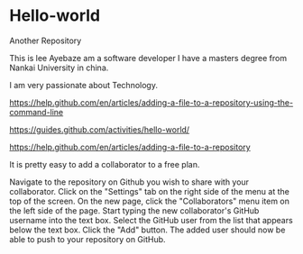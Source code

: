 # Hello-world
Another Repository

This is lee Ayebaze am a software developer
I have a masters degree from Nankai University in china.

I am very passionate about Technology.

https://help.github.com/en/articles/adding-a-file-to-a-repository-using-the-command-line

https://guides.github.com/activities/hello-world/

https://help.github.com/en/articles/adding-a-file-to-a-repository

It is pretty easy to add a collaborator to a free plan.

Navigate to the repository on Github you wish to share with your collaborator.
Click on the "Settings" tab on the right side of the menu at the top of the screen.
On the new page, click the "Collaborators" menu item on the left side of the page.
Start typing the new collaborator's GitHub username into the text box.
Select the GitHub user from the list that appears below the text box.
Click the "Add" button.
The added user should now be able to push to your repository on GitHub.
